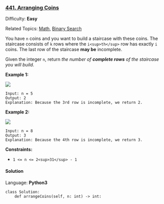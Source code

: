 ### [441\. Arranging Coins](https://leetcode.com/problems/arranging-coins/)

Difficulty: **Easy**  

Related Topics: [Math](https://leetcode.com/tag/math/), [Binary Search](https://leetcode.com/tag/binary-search/)


You have `n` coins and you want to build a staircase with these coins. The staircase consists of `k` rows where the `i<sup>th</sup>` row has exactly `i` coins. The last row of the staircase **may be** incomplete.

Given the integer `n`, return _the number of **complete rows** of the staircase you will build_.

**Example 1:**

![](https://assets.leetcode.com/uploads/2021/04/09/arrangecoins1-grid.jpg)

```
Input: n = 5
Output: 2
Explanation: Because the 3rd row is incomplete, we return 2.
```

**Example 2:**

![](https://assets.leetcode.com/uploads/2021/04/09/arrangecoins2-grid.jpg)

```
Input: n = 8
Output: 3
Explanation: Because the 4th row is incomplete, we return 3.
```

**Constraints:**

*   `1 <= n <= 2<sup>31</sup> - 1`


#### Solution

Language: **Python3**

```python3
class Solution:
    def arrangeCoins(self, n: int) -> int:
        
```
